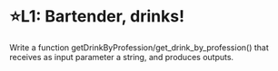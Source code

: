# :star:L1: Bartender, drinks!

Write a function getDrinkByProfession/get_drink_by_profession() that receives as input parameter a string, and produces outputs.
